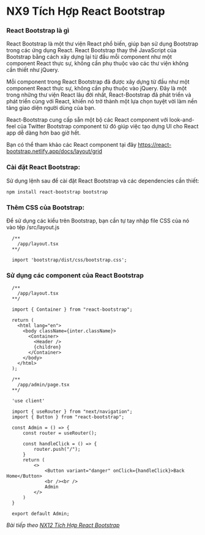 # NX9 Tích Hợp React Bootstrap

### React Bootstrap là gì

React Bootstrap là một thư viện React phổ biến, giúp bạn sử dụng Bootstrap trong các ứng dụng React. React Bootstrap thay thế JavaScript của Bootstrap bằng cách xây dựng lại từ đầu mỗi component như một component React thực sự, không cần phụ thuộc vào các thư viện không cần thiết như jQuery.

Mỗi component trong React Bootstrap đã được xây dựng từ đầu như một component React thực sự, không cần phụ thuộc vào jQuery. Đây là một trong những thư viện React lâu đời nhất, React-Bootstrap đã phát triển và phát triển cùng với React, khiến nó trở thành một lựa chọn tuyệt vời làm nền tảng giao diện người dùng của bạn.

React-Bootstrap cung cấp sẵn một bộ các React component với look-and-feel của Twitter Bootstrap component từ đó giúp việc tạo dựng UI cho React app dễ dàng hơn bao giờ hết. 

Bạn có thể tham khảo các React component tại đây https://react-bootstrap.netlify.app/docs/layout/grid

### Cài đặt React Bootstrap: 

Sử dụng lệnh sau để cài đặt React Bootstrap và các dependencies cần thiết:

```
npm install react-bootstrap bootstrap
```

### Thêm CSS của Bootstrap: 

Để sử dụng các kiểu trên Bootstrap, bạn cần tự tay nhập file CSS của nó vào tệp /src/layout.js

```
  /**
    /app/layout.tsx
  **/

  import 'bootstrap/dist/css/bootstrap.css'; 
```

### Sử dụng các component của React Bootstrap

```
  /**
    /app/layout.tsx
  **/

  import { Container } from "react-bootstrap";

  return (
    <html lang="en">      
      <body className={inter.className}>
        <Container>
          <Header />
          {children}
        </Container>
      </body>
    </html>
  );
```

```
  /**
    /app/admin/page.tsx
  **/

  'use client'

  import { useRouter } from "next/navigation";
  import { Button } from "react-bootstrap";

  const Admin = () => {
      const router = useRouter();

      const handleClick = () => {
          router.push("/");
      }
      return (
          <>
              <Button variant="danger" onClick={handleClick}>Back Home</Button> 
              <br /><br />
              Admin
          </>
      )
  }

  export default Admin;
```

*Bài tiếp theo [NX12 Tích Hợp React Bootstrap ](/session/session_12_bootstrap.md)*
